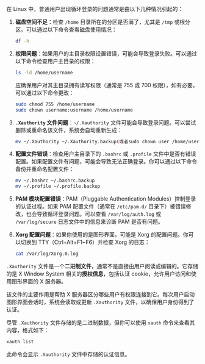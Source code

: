 在 Linux 中，普通用户出现循环登录的问题通常是由以下几种情况引起的：

1. **磁盘空间不足**：检查 `/home` 目录所在的分区是否满了，尤其是 `/tmp` 或根分区。可以通过以下命令查看磁盘使用情况：
   ```bash
   df -h
   ```

2. **权限问题**：如果用户的主目录权限设置错误，可能会导致登录失败。可以通过以下命令检查用户主目录的权限：
   ```bash
   ls -ld /home/username
   ```
   应确保用户对其主目录拥有读写权限（通常是 755 或 700 权限），如有必要，可以通过以下命令更改：
   ```bash
   sudo chmod 755 /home/username
   sudo chown username:username /home/username
   ```

3. **`.Xauthority` 文件问题**：`~/.Xauthority` 文件可能会导致登录问题。可以尝试删除或重命名该文件，系统会自动重新生成：
   ```bash
   mv ~/.Xauthority ~/.Xauthority.backup(或者sudo chown user /home/user/.Xauthority)
   ```

4. **配置文件错误**：检查用户主目录下的 `.bashrc` 或 `.profile` 文件中是否有错误配置。如果配置文件有问题，可能会导致无法正确登录。你可以通过以下命令备份并重命名配置文件：
   ```bash
   mv ~/.bashrc ~/.bashrc.backup
   mv ~/.profile ~/.profile.backup
   ```

5. **PAM 模块配置错误**：PAM（Pluggable Authentication Modules）控制登录的认证过程。如果 PAM 配置文件（通常在 `/etc/pam.d/` 目录下）被错误修改，也会导致循环登录问题。可以查看 `/var/log/auth.log` 或 `/var/log/secure` 日志文件中的信息来诊断 PAM 是否有问题。

6. **Xorg 配置问题**：如果你使用的是图形界面，可能是 Xorg 的配置问题。你可以切换到 TTY（Ctrl+Alt+F1~F6）并检查 Xorg 的日志：
   ```bash
   cat /var/log/Xorg.0.log
   ```

`.Xauthority` 文件是一个**二进制文件**，通常不是直接由用户阅读或编辑的。它存储的是 X Window System 相关的**授权信息**，包括认证 cookie，允许用户访问和使用图形界面的 X 服务器。

该文件的主要作用是帮助 X 服务器区分哪些用户有权限连接到它。每次用户启动图形界面会话时，系统会读取或更新 `.Xauthority` 文件，以确保用户身份得到了认证。

尽管 `.Xauthority` 文件存储的是二进制数据，但你可以使用 `xauth` 命令来查看其内容，格式如下：
```bash
xauth list
```

此命令会显示 `.Xauthority` 文件中存储的认证信息。
